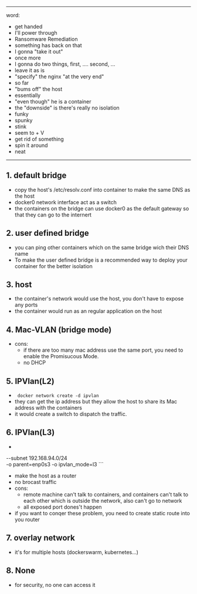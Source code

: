 
----------------------------------
word:
- get handed
- I'll power through
- Ransomware Remediation
- something has back on that
- I gonna "take it out"
- once more
- I gonna do two things, first, .... second, ...
- leave it as is
- "specify" the nginx "at the very end"
- so far
- "bums off" the host
- essentially
- "even though" he is a container
- the "downside" is there's really no isolation
- funky
- spunky
- stink
- seem to + V
- get rid of something
- spin it around
- neat
----------------------------------
## 1. default bridge
- copy the host's /etc/resolv.conf into container to make the same DNS as the host
- docker0 network interface act as a switch
- the containers on the bridge can use docker0 as the default gateway so that they can go to the internert

## 2. user defined bridge
- you can ping other containers which on the same bridge wich their DNS name
- To make the user defined bridge is a recommended way to deploy your container for the better isolation

## 3. host
- the container's network would use the host, you don't have to expose any ports
- the container would run as an regular application on the host

## 4. Mac-VLAN (bridge mode)
- cons:
	- if there are too many mac address use the same port, you need to enable the Promisucous Mode.
	- no DHCP
## 5. IPVlan(L2)
- ``` docker network create -d ipvlan```
- they can get the ip address but they allow the host to share its Mac address with the containers
-  it would create a switch to dispatch the traffic.



## 6. IPVlan(L3)
- ```docker network create -d ipvlan \
--subnet 192.168.94.0/24 \
-o parent=enp0s3 -o ipvlan_mode=l3 ```
- make the host as a router
- no brocast traffic
- cons:
	- remote machine can't talk to containers, and containers can't talk to each other which is outside the network, also can't go to network
	- all exposed port dones't happen
- if you want to conqer these problem, you need to create static route into you router

## 7. overlay network
- it's for multiple hosts (dockerswarm, kubernetes...)

## 8. None
- for security, no one can access it



